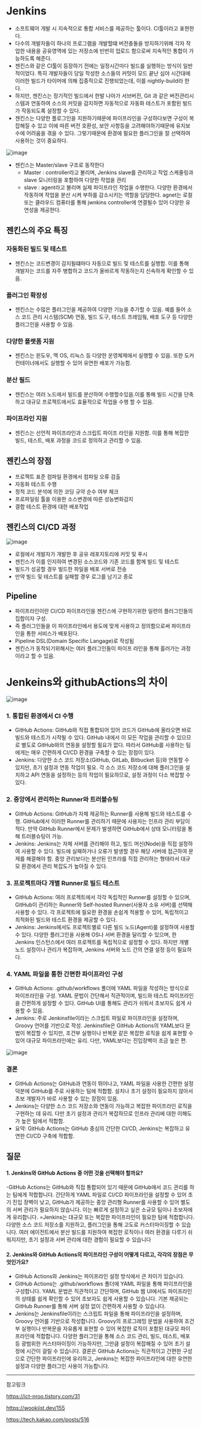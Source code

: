 # Jenkins 
- 소프트웨어 개발 시 지속적으로 통합 서비스를 제공하는 툴이다. CI툴이라고 표현한다. 
- 다수의 개발자들이 하나의 프로그램을 개발할떄 버전충돌을 방지하기위해 각자 작업한 내용을 공유영역에 있는 저장소에 빈번히 업로드 함으로써 지속적인 통합이 가능하도록 해준다.
- 젠킨스와 같은 CI툴이 등장하기 전에는 일정시간마다 빌드를 실행하는 방식이 일반적이었다. 특히 개발자들이 당일 작성한 소스들의 커밋이 모드 끝난 심야 시간대에 이러한 빌드가 타이머에 의해 집중적으로 진행되었는데, 이를 nightly-build라 한다. 
- 하지만, 젠킨스는 정기적인 빌드에서 한발 나아가 서브버전, Git 과 같은 버전관리시스템과 연동하여 소스의 커밋을 감지하면 자동적으로 자동화 테스트가 포함된 빌드가 작동되도록 설정할 수 있다.
- 젠킨스는 다양한 플로그인을 지원하기때문에 파이프라인을 구성하다보면 구성이 복잡해질 수 있고 이에 따른 버전 호환성, 보안 사항등을 고려해야하기때문에 유지보수에 어려움을 겪을 수 있다. 그렇기때문에 환경에 필요한 플러그인을 잘 선택하여 사용하는 것이 중요하다.

![image](https://github.com/user-attachments/assets/c396060a-f5c6-4416-a38a-624ecf4c13fb)

- 젠킨스는 Master/slave 구조로 동작한다
    - Master : controller라고 불리며, Jenkins slave를 관리하고 작업 스케줄링과 slave 모니터링을 포함하여 다양한 작업을 관리
    - slave : agent라고 불리며 실제 파이프라인 작업을 수행한다. 다양한 환경에서 작동하며 작업을 분산 시켜 부하를 감소시키는 역할을 담당한다. agnet는 로컬 또는 클라우드 컴퓨터를 통해 jwnkins controller에 연결될수 있어 다양한 유연성을 제공한다.

## 젠킨스의 주요 특징
### 자동화된 빌드 및 테스트 
- 젠킨스는 코드변경이 감지될떄마다 자동으로 빌드 및 테스트를 실행합. 이를 통해 개발자는 코드를 자주 병합하고 코드가 올바르게 작동하는지 신속하게 확인할 수 있음.
### 플러그인 확장성
- 젠킨스는 수많은 플러그인을 제공하여 다양한 기능을 추가할 수 있음. 예를 들어 소스 코드 관리 시스템(SCM) 연동, 빌드 도구, 테스트 프레임웤, 배포 도구 등 다양한 플러그인을 사용할 수 있음.
### 다양한 플랫폼 지원
- 젠킨스는 윈도우, 맥 OS, 리눅스 등 다양한 운영체제에서 실행할 수 있음. 또한 도커 컨테이너에서도 실행할 수 있어 유연한 배포가 가능함.
### 분산 필드
- 젠킨스는 여러 노드에서 빌드를 분산하여 수행할수있음.이를 통해 빌드 시간을 단축하고 대규모 프로젝트에서도 효율적으로 작업을 수행 할 수 있음.
### 파이프라인 지원
- 젠킨스는 선언적 파이프라인과 스크립트 파이프 라인을 지원함. 이를 통해 복잡한 빌드, 테스트, 배포 과정을 코드로 정의하고 관리할 수 있음.


## 젠킨스의 장점
- 프로젝트 표준 컴파일 환경에서 컴파일 오류 검출
- 자동화 테스트 수행
- 정적 코드 분석에 의한 코딩 규약 순수 여부 체크
- 프로파일링 툴을 이용한 소스변경에 따른 성능변화감지
- 결합 테스트 환경에 대한 배포작업


## 젠킨스의 CI/CD 과정
![image](https://github.com/user-attachments/assets/58e8c630-644a-45b5-b181-a0e8fb4f08c7)
- 로컬에서 개발자가 개발한 후 공유 레포지토리에 커밋 및 푸시
- 젠킨스가 이를 인지하여 변경된 소스코드와 기존 코드를 함께 빌드 및 테스트
- 빌드가 성공할 경우 빌드한 파일을 배포 서버로 전송
- 만약 빌드 및 테스트를 실패할 경우 로그를 남기고 종로

## Pipeline 
- 파이프라인이란 CI/CD 파이프라인을 젠킨스에 구현하기위한 일련의 플러그인들의 집합이자 구성.
- 즉 플러그인들을 이 파이프라인에서 용도에 맞게 사용하고 정의함으로써 파이프라인을 통한 서비스가 배포된다.
- Pipeline DSL(Domain Specific Langage)로 작성됨
- 젠킨스가 동작되기위해서는 여러 플러그인들이 파이프 라인을 통해 흘러가는 과정이라고 할 수 있음.


# Jenkeins와 githubActions의 차이 
![image](https://github.com/user-attachments/assets/9f904a7f-e181-42ff-91bd-344606385a73)

### 1. 통합된 환경에서 CI 수행
- GitHub Actions: GitHub와 직접 통합되어 있어 코드가 GitHub에 올라오면 바로 빌드와 테스트가 시작될 수 있다. GitHub 내에서 이 모든 작업을 관리할 수 있으므로 별도로 GitHub와의 연동을 설정할 필요가 없다. 따라서 GitHub를 사용하는 팀에게는 매우 간편하게 CI/CD 환경을 구축할 수 있는 장점이 있다.
- Jenkins: 다양한 소스 코드 저장소(GitHub, GitLab, Bitbucket 등)와 연동할 수 있지만, 초기 설정과 연동 작업이 필요. 각 소스 코드 저장소에 대해 플러그인을 설치하고 API 연동을 설정하는 등의 작업이 필요하므로, 설정 과정이 다소 복잡할 수 있다.

### 2. 중앙에서 관리하는 Runner와 트러블슈팅
- GitHub Actions: GitHub가 자체 제공하는 Runner를 사용해 빌드와 테스트를 수행. GitHub에서 이러한 Runner를 관리하기 때문에 사용자는 인프라 관리 부담이 적다. 만약 GitHub Runner에서 문제가 발생하면 GitHub에서 상태 모니터링을 통해 트러블슈팅이 가능.
- Jenkins: Jenkins는 자체 서버를 관리해야 하고, 빌드 머신(Node)을 직접 설정하여 사용할 수 있다. 빌드에 실패하거나 오류가 발생할 경우 해당 서버에 접근하여 문제를 해결해야 함. 중앙 관리보다는 분산된 인프라를 직접 관리하는 형태라서 대규모 환경에서 관리 복잡도가 높아질 수 있다.
### 3. 프로젝트마다 개별 Runner로 빌드 테스트
- GitHub Actions: 여러 프로젝트에서 각각 독립적인 Runner를 설정할 수 있으며, GitHub이 관리하는 Runner와 Self-hosted Runner(사용자 소유 서버)를 선택해 사용할 수 있다. 각 프로젝트에 필요한 환경을 손쉽게 적용할 수 있어, 독립적이고 최적화된 빌드와 테스트 환경을 제공할 수 있다.
- Jenkins: Jenkins에서도 프로젝트별로 다른 빌드 노드(Agent)를 설정하여 사용할 수 있다. 다양한 플러그인을 사용해 OS나 서버 환경을 달리할 수 있으며, 한 Jenkins 인스턴스에서 여러 프로젝트를 독립적으로 설정할 수 있다. 하지만 개별 노드 설정이나 관리가 복잡하며, Jenkins 서버와 노드 간의 연결 설정 등이 필요하다.
### 4. YAML 파일을 통한 간편한 파이프라인 구성
- GitHub Actions: .github/workflows 폴더에 YAML 파일을 작성하는 방식으로 파이프라인을 구성. YAML 문법이 간단해서 직관적이며, 빌드와 테스트 파이프라인을 간편하게 설정할 수 있다. GitHub UI를 통해도 관리가 쉬워서 초보자도 쉽게 사용할 수 있음.
- Jenkins: 주로 Jenkinsfile이라는 스크립트 파일로 파이프라인을 설정하며, Groovy 언어를 기반으로 작성. Jenkinsfile은 GitHub Actions의 YAML보다 문법이 복잡할 수 있지만, 조건부 실행이나 반복문 같은 복잡한 로직을 쉽게 표현할 수 있어 대규모 파이프라인에는 유리. 다만, YAML보다는 진입장벽이 조금 높은 편.

![image](https://github.com/user-attachments/assets/3cebb607-aeb1-4d2c-bb28-ee419d3c7e80)

### 결론
- GitHub Actions는 GitHub과 연동이 뛰어나고, YAML 파일을 사용한 간편한 설정 덕분에 GitHub를 주로 사용하는 팀에 적합함. 설치나 초기 설정이 필요하지 않아서 초보 개발자가 바로 사용할 수 있는 장점이 있음.
- Jenkins는 다양한 소스 코드 저장소와 연동이 가능하고 복잡한 파이프라인 로직을 구현하는 데 유리. 다만 초기 설정과 관리가 복잡하므로 인프라 관리에 대한 이해도가 높은 팀에서 적합함.
- 요약: GitHub Actions는 GitHub 중심의 간단한 CI/CD, Jenkins는 복잡하고 유연한 CI/CD 구축에 적합함.

## 질문 
#### 1. Jenkins와 GitHub Actions 중 어떤 것을 선택해야 할까요?
-GitHub Actions는 GitHub와 직접 통합되어 있기 때문에 GitHub에서 코드 관리를 하는 팀에게 적합합니다. 간단하게 YAML 파일로 CI/CD 파이프라인을 설정할 수 있어 초기 진입 장벽이 낮고, GitHub가 제공하는 중앙 관리형 Runner를 사용할 수 있어 별도의 서버 관리가 필요하지 않습니다. 이는 빠르게 설정하고 싶은 소규모 팀이나 초보자에게 유리합니다.
=Jenkins는 대규모 또는 복잡한 파이프라인이 필요한 팀에 적합합니다. 다양한 소스 코드 저장소를 지원하고, 플러그인을 통해 고도로 커스터마이징할 수 있습니다. 여러 에이전트에서 분산 빌드를 지원하여 복잡한 로직이나 여러 환경을 다루기 쉬워지지만, 초기 설정과 서버 관리에 대한 경험이 필요할 수 있습니다

#### 2. Jenkins와 GitHub Actions의 파이프라인 구성이 어떻게 다르고, 각각의 장점은 무엇인가요?
- GitHub Actions와 Jenkins는 파이프라인 설정 방식에서 큰 차이가 있습니다.
- GitHub Actions는 .github/workflows 폴더에 YAML 파일을 통해 파이프라인을 구성합니다. YAML 문법은 직관적이고 간단하며, GitHub 웹 UI에서도 파이프라인의 상태를 쉽게 확인할 수 있어 초보자도 쉽게 사용할 수 있습니다. 기본 제공되는 GitHub Runner를 통해 서버 설정 없이 간편하게 사용할 수 있습니다.
- Jenkins는 Jenkinsfile이라는 스크립트 파일을 통해 파이프라인을 설정하며, Groovy 언어를 기반으로 작성합니다. Groovy의 프로그래밍 문법을 사용하여 조건부 실행이나 반복문을 자유롭게 표현할 수 있어 복잡한 로직이 포함된 대규모 파이프라인에 적합합니다. 다양한 플러그인을 통해 소스 코드 관리, 빌드, 테스트, 배포 등 광범위한 커스터마이징이 가능하지만, 그만큼 설정이 복잡해질 수 있어 초기 설정에 시간이 걸릴 수 있습니다. 결론은 GitHub Actions는 직관적이고 간편한 구성으로 간단한 파이프라인에 유리하고, Jenkins는 복잡한 파이프라인에 대한 유연한 설정과 다양한 플러그인 사용이 가능합니다.


-----

참고링크 

https://ict-nroo.tistory.com/31

https://wookiist.dev/155

https://tech.kakao.com/posts/516